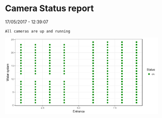 Camera Status report
================
17/05/2017 - 12:39:07

    All cameras are up and running

![](camreport_files/figure-markdown_github/unnamed-chunk-2-1.png)
